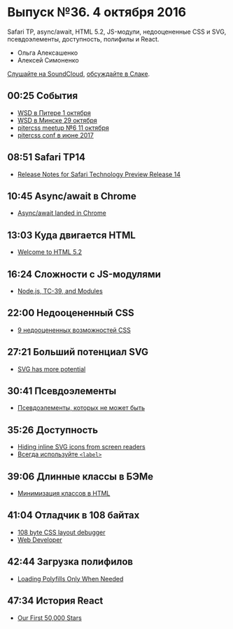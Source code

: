 # Выпуск №36. 4 октября 2016

Safari TP, async/await, HTML 5.2, JS-модули, недооцененные CSS и SVG, псевдоэлементы, доступность, полифилы и React.

- Ольга Алексашенко
- Алексей Симоненко

[Слушайте на SoundCloud](https://soundcloud.com/web-standards/episode-36), [обсуждайте в Слаке](https://web-standards.slack.com/messages/podcast/).

## 00:25 События

- [WSD в Питере 1 октября](https://wsd.events/2016/10/01/)
- [WSD в Минске 29 октября](https://wsd.events/2016/10/29/)
- [pitercss meetup №6 11 октября](https://pitercss.timepad.ru/event/381033/)
- [pitercss conf в июне 2017](https://pitercss.com/)

## 08:51 Safari TP14

- [Release Notes for Safari Technology Preview Release 14](https://webkit.org/blog/6969/release-notes-for-safari-technology-preview-release-14/)

## 10:45 Async/await в Chrome

- [Async/await landed in Chrome](https://twitter.com/malyw/status/780453672153124864)

## 13:03 Куда двигается HTML

- [Welcome to HTML 5.2](http://developer.telerik.com/featured/welcome-to-html-5-2/)

## 16:24 Сложности с JS-модулями

- [Node.js, TC-39, and Modules](https://hackernoon.com/node-js-tc-39-and-modules-a1118aecf95e)

## 22:00 Недооцененный CSS

- [9 недооцененных возможностей CSS](http://prgssr.ru/development/9-nedoocenivaemyh-vozmozhnostej-css.html)

## 27:21 Больший потенциал SVG

- [SVG has more potential](https://madebymike.com.au/writing/svg-has-more-potential/)

## 30:41 Псевдоэлементы

- [Псевдоэлементы, которых не может быть](http://css-live.ru/articles-css/impossible-pseudos.html)

## 35:26 Доступность

- [Hiding inline SVG icons from screen readers](http://www.456bereastreet.com/archive/201609/hiding_inline_svg_icons_from_screen_readers/)
- [Всегда используйте `<label>`](https://htmlacademy.ru/blog/115-always-use-a-label)

## 39:06 Длинные классы в БЭМе

- [Минимизация классов в HTML](https://ru.bem.info/forum/1130/)

## 41:04 Отладчик в 108 байтах

- [108 byte CSS layout debugger](https://twitter.com/addyosmani/status/780470199925346306)
- [Web Developer](https://chrispederick.com/work/web-developer/)

## 42:44 Загрузка полифилов

- [Loading Polyfills Only When Needed](https://philipwalton.com/articles/loading-polyfills-only-when-needed/)

## 47:34 История React

- [Our First 50,000 Stars](https://facebook.github.io/react/blog/2016/09/28/our-first-50000-stars.html)
